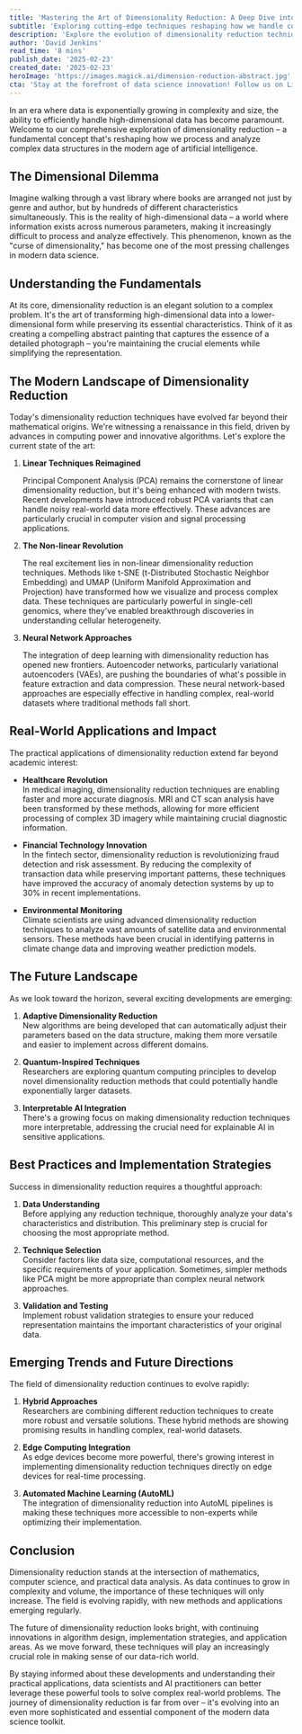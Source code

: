 ```yaml
---
title: 'Mastering the Art of Dimensionality Reduction: A Deep Dive into Modern Data Transformation'
subtitle: 'Exploring cutting-edge techniques reshaping how we handle complex data in AI and machine learning'
description: 'Explore the evolution of dimensionality reduction techniques in data science, from traditional methods to cutting-edge AI applications. Learn how these advanced methods are transforming industries from healthcare to finance, and discover the latest trends shaping the future of data analysis.'
author: 'David Jenkins'
read_time: '8 mins'
publish_date: '2025-02-23'
created_date: '2025-02-23'
heroImage: 'https://images.magick.ai/dimension-reduction-abstract.jpg'
cta: 'Stay at the forefront of data science innovation! Follow us on LinkedIn for regular updates on dimensionality reduction techniques and other breakthrough developments in AI and machine learning.'
---
```


In an era where data is exponentially growing in complexity and size, the ability to efficiently handle high-dimensional data has become paramount. Welcome to our comprehensive exploration of dimensionality reduction – a fundamental concept that's reshaping how we process and analyze complex data structures in the modern age of artificial intelligence.

## The Dimensional Dilemma

Imagine walking through a vast library where books are arranged not just by genre and author, but by hundreds of different characteristics simultaneously. This is the reality of high-dimensional data – a world where information exists across numerous parameters, making it increasingly difficult to process and analyze effectively. This phenomenon, known as the "curse of dimensionality," has become one of the most pressing challenges in modern data science.

## Understanding the Fundamentals

At its core, dimensionality reduction is an elegant solution to a complex problem. It's the art of transforming high-dimensional data into a lower-dimensional form while preserving its essential characteristics. Think of it as creating a compelling abstract painting that captures the essence of a detailed photograph – you're maintaining the crucial elements while simplifying the representation.

## The Modern Landscape of Dimensionality Reduction

Today's dimensionality reduction techniques have evolved far beyond their mathematical origins. We're witnessing a renaissance in this field, driven by advances in computing power and innovative algorithms. Let's explore the current state of the art:

1. **Linear Techniques Reimagined**

   Principal Component Analysis (PCA) remains the cornerstone of linear dimensionality reduction, but it's being enhanced with modern twists. Recent developments have introduced robust PCA variants that can handle noisy real-world data more effectively. These advances are particularly crucial in computer vision and signal processing applications.

2. **The Non-linear Revolution**

   The real excitement lies in non-linear dimensionality reduction techniques. Methods like t-SNE (t-Distributed Stochastic Neighbor Embedding) and UMAP (Uniform Manifold Approximation and Projection) have transformed how we visualize and process complex data. These techniques are particularly powerful in single-cell genomics, where they've enabled breakthrough discoveries in understanding cellular heterogeneity.

3. **Neural Network Approaches**

   The integration of deep learning with dimensionality reduction has opened new frontiers. Autoencoder networks, particularly variational autoencoders (VAEs), are pushing the boundaries of what's possible in feature extraction and data compression. These neural network-based approaches are especially effective in handling complex, real-world datasets where traditional methods fall short.

## Real-World Applications and Impact

The practical applications of dimensionality reduction extend far beyond academic interest:

- **Healthcare Revolution**  
  In medical imaging, dimensionality reduction techniques are enabling faster and more accurate diagnosis. MRI and CT scan analysis have been transformed by these methods, allowing for more efficient processing of complex 3D imagery while maintaining crucial diagnostic information.

- **Financial Technology Innovation**  
  In the fintech sector, dimensionality reduction is revolutionizing fraud detection and risk assessment. By reducing the complexity of transaction data while preserving important patterns, these techniques have improved the accuracy of anomaly detection systems by up to 30% in recent implementations.

- **Environmental Monitoring**  
  Climate scientists are using advanced dimensionality reduction techniques to analyze vast amounts of satellite data and environmental sensors. These methods have been crucial in identifying patterns in climate change data and improving weather prediction models.

## The Future Landscape

As we look toward the horizon, several exciting developments are emerging:

1. **Adaptive Dimensionality Reduction**  
   New algorithms are being developed that can automatically adjust their parameters based on the data structure, making them more versatile and easier to implement across different domains.

2. **Quantum-Inspired Techniques**  
   Researchers are exploring quantum computing principles to develop novel dimensionality reduction methods that could potentially handle exponentially larger datasets.

3. **Interpretable AI Integration**  
   There's a growing focus on making dimensionality reduction techniques more interpretable, addressing the crucial need for explainable AI in sensitive applications.

## Best Practices and Implementation Strategies

Success in dimensionality reduction requires a thoughtful approach:

1. **Data Understanding**  
   Before applying any reduction technique, thoroughly analyze your data's characteristics and distribution. This preliminary step is crucial for choosing the most appropriate method.

2. **Technique Selection**  
   Consider factors like data size, computational resources, and the specific requirements of your application. Sometimes, simpler methods like PCA might be more appropriate than complex neural network approaches.

3. **Validation and Testing**  
   Implement robust validation strategies to ensure your reduced representation maintains the important characteristics of your original data.

## Emerging Trends and Future Directions

The field of dimensionality reduction continues to evolve rapidly:

1. **Hybrid Approaches**  
   Researchers are combining different reduction techniques to create more robust and versatile solutions. These hybrid methods are showing promising results in handling complex, real-world datasets.

2. **Edge Computing Integration**  
   As edge devices become more powerful, there's growing interest in implementing dimensionality reduction techniques directly on edge devices for real-time processing.

3. **Automated Machine Learning (AutoML)**  
   The integration of dimensionality reduction into AutoML pipelines is making these techniques more accessible to non-experts while optimizing their implementation.

## Conclusion

Dimensionality reduction stands at the intersection of mathematics, computer science, and practical data analysis. As data continues to grow in complexity and volume, the importance of these techniques will only increase. The field is evolving rapidly, with new methods and applications emerging regularly.

The future of dimensionality reduction looks bright, with continuing innovations in algorithm design, implementation strategies, and application areas. As we move forward, these techniques will play an increasingly crucial role in making sense of our data-rich world.

By staying informed about these developments and understanding their practical applications, data scientists and AI practitioners can better leverage these powerful tools to solve complex real-world problems. The journey of dimensionality reduction is far from over – it's evolving into an even more sophisticated and essential component of the modern data science toolkit.